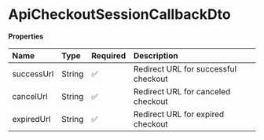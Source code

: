# ApiCheckoutSessionCallbackDto

**Properties**

| Name       | Type   | Required | Description                          |
| :--------- | :----- | :------- | :----------------------------------- |
| successUrl | String | ✅       | Redirect URL for successful checkout |
| cancelUrl  | String | ✅       | Redirect URL for canceled checkout   |
| expiredUrl | String | ✅       | Redirect URL for expired checkout    |

<!-- This file was generated by liblab | https://liblab.com/ -->
